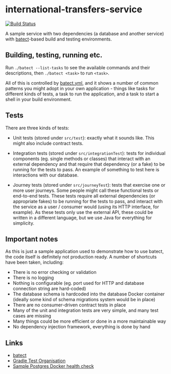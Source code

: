 # international-transfers-service

[![Build Status](https://travis-ci.org/batect/batect-sample-java.svg?branch=master)](https://travis-ci.org/batect/batect-sample-java)

A sample service with two dependencies (a database and another service) with [batect](https://github.com/batect/batect)-based
build and testing environments.

## Building, testing, running etc.

Run `./batect --list-tasks` to see the available commands and their descriptions, then `./batect <task>` to run `<task>`.

All of this is controlled by [batect.yml](batect.yml), and it shows a number of common patterns you might adopt in your own
application - things like tasks for different kinds of tests, a task to run the application, and a task to start a shell
in your build environment.

## Tests

There are three kinds of tests:

* Unit tests (stored under `src/test`): exactly what it sounds like. This might also include contract tests.

* Integration tests (stored under `src/integrationTest`): tests for individual components (eg. single methods or classes)
  that interact with an external dependency and that require that dependency (or a fake) to be running for the tests to pass. 
  An example of something to test here is interactions with our database.

* Journey tests (stored under `src/journeyTest`): tests that exercise one or more user journeys. Some people might call these
  functional tests or end-to-end tests. These tests require all external dependencies (or appropriate fakes) to be running for the
  tests to pass, and interact with the service as a user / consumer would (using its HTTP interface, for example). As these tests
  only use the external API, these could be written in a different language, but we use Java for everything for simplicity.

## Important notes

As this is just a sample application used to demonstrate how to use batect, the code itself is definitely not production ready.
A number of shortcuts have been taken, including:

* There is no error checking or validation
* There is no logging
* Nothing is configurable (eg. port used for HTTP and database connection string are hard-coded)
* The database schema is hardcoded into the database Docker container (ideally some kind of schema migrations system would be in place)
* There are no consumer-driven contract tests in place
* Many of the unit and integration tests are very simple, and many test cases are missing
* Many things could be more efficient or done in a more maintainable way
* No dependency injection framework, everything is done by hand

## Links

* [batect](https://github.com/batect/batect)
* [Gradle Test Organisation](https://www.safaribooksonline.com/blog/2013/08/22/gradle-test-organization/)
* [Sample Postgres Docker health check](https://github.com/docker-library/healthcheck/tree/master/postgres)
